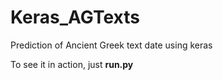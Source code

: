 # Keras_AGTexts
Prediction of Ancient Greek text date using keras 

To see it in action, just <b>run.py</b>